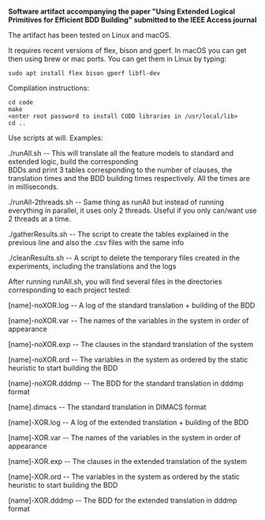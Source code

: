**Software artifact accompanying the paper "Using Extended Logical Primitives for
Efficient BDD Building" submitted to the IEEE Access journal**

The artifact has been tested on Linux and macOS.

It requires recent versions of flex, bison and gperf. In macOS you can get then using brew or mac ports. You can get them in Linux by typing:
```
sudo apt install flex bison gperf libfl-dev

```
Compilation instructions:

```
cd code
make
<enter root password to install CUDD libraries in /usr/local/lib>
cd ..
```

Use scripts at will. Examples:

./runAll.sh          -- This will translate all the feature models to standard and extended logic, build the corresponding       
                        BDDs and print 3 tables corresponding to the number of clauses, the translation times and the BDD 
                        building times respectively. All the times are in milliseconds.

./runAll-2threads.sh -- Same thing as runAll but instead of running everything in parallel, it uses only 2 threads. Useful if 
                        you only can/want use 2 threads at a time.

./gatherResults.sh   -- The script to create the tables explained in the previous line and also the .csv files with the same info

./cleanResults.sh    -- A script to delete the temporary files created in the experiments, including the translations and the 
                        logs

After running runAll.sh, you will find several files in the directories corresponding to each project tested:

[name]-noXOR.log    -- A log of the standard translation + building of the BDD

[name]-noXOR.var   -- The names of the variables in the system in order of appearance

[name]-noXOR.exp    -- The clauses in the standard translation of the system

[name]-noXOR.ord    -- The variables in the system as ordered by the static heuristic to start building the BDD

[name]-noXOR.dddmp  -- The BDD for the standard translation in dddmp format


[name].dimacs       -- The standard translation in DIMACS format


[name]-XOR.log      -- A log of the extended translation + building of the BDD

[name]-XOR.var     -- The names of the variables in the system in order of appearance

[name]-XOR.exp      -- The clauses in the extended translation of the system

[name]-XOR.ord      -- The variables in the system as ordered by the static heuristic to start building the BDD

[name]-XOR.dddmp    -- The BDD for the extended translation in dddmp format


